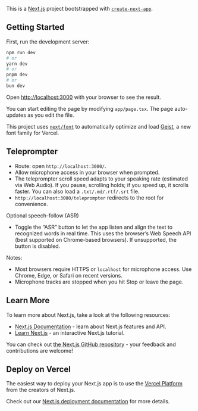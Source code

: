 This is a [Next.js](https://nextjs.org) project bootstrapped with [`create-next-app`](https://nextjs.org/docs/app/api-reference/cli/create-next-app).

## Getting Started

First, run the development server:

```bash
npm run dev
# or
yarn dev
# or
pnpm dev
# or
bun dev
```

Open [http://localhost:3000](http://localhost:3000) with your browser to see the result.

You can start editing the page by modifying `app/page.tsx`. The page auto-updates as you edit the file.

This project uses [`next/font`](https://nextjs.org/docs/app/building-your-application/optimizing/fonts) to automatically optimize and load [Geist](https://vercel.com/font), a new font family for Vercel.

## Teleprompter

- Route: open `http://localhost:3000/`.
- Allow microphone access in your browser when prompted.
- The teleprompter scroll speed adapts to your speaking rate (estimated via Web Audio). If you pause, scrolling holds; if you speed up, it scrolls faster. You can also load a `.txt/.md/.rtf/.srt` file.
- `http://localhost:3000/teleprompter` redirects to the root for convenience.

Optional speech-follow (ASR)
- Toggle the “ASR” button to let the app listen and align the text to recognized words in real time. This uses the browser’s Web Speech API (best supported on Chrome-based browsers). If unsupported, the button is disabled.

Notes:
- Most browsers require HTTPS or `localhost` for microphone access. Use Chrome, Edge, or Safari on recent versions.
- Microphone tracks are stopped when you hit Stop or leave the page.

## Learn More

To learn more about Next.js, take a look at the following resources:

- [Next.js Documentation](https://nextjs.org/docs) - learn about Next.js features and API.
- [Learn Next.js](https://nextjs.org/learn) - an interactive Next.js tutorial.

You can check out [the Next.js GitHub repository](https://github.com/vercel/next.js) - your feedback and contributions are welcome!

## Deploy on Vercel

The easiest way to deploy your Next.js app is to use the [Vercel Platform](https://vercel.com/new?utm_medium=default-template&filter=next.js&utm_source=create-next-app&utm_campaign=create-next-app-readme) from the creators of Next.js.

Check out our [Next.js deployment documentation](https://nextjs.org/docs/app/building-your-application/deploying) for more details.

